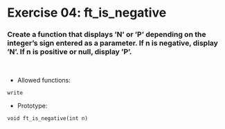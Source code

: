 # Exercise 04: ft_is_negative

### Create a function that displays ’N’ or ’P’ depending on the integer’s sign entered as a parameter. If n is negative, display ’N’. If n is positive or null, display ’P’.
<br>

- Allowed functions:
```
write
```

- Prototype: 
```
void ft_is_negative(int n)
```